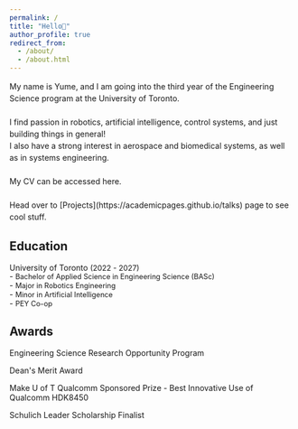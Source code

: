 ```yaml
---
permalink: /
title: "Hello👋"
author_profile: true
redirect_from: 
  - /about/
  - /about.html
---
```


<span style="line-height: 1.5;">
  My name is Yume, and I am going into the third year of the Engineering Science program at the University of Toronto. <br>
  <br>
  I find passion in robotics, artificial intelligence, control systems, and just building things in general!<br>
  I also have a strong interest in aerospace and biomedical systems, as well as in systems engineering.<br>
  <br>
  My CV can be accessed here. <br>
  <br>
  Head over to [Projects](https://academicpages.github.io/talks) page to see cool stuff.
</span>


Education
------
<span style="line-height: 1.1;">
University of Toronto <span style="font-size: 0.94em;">(2022 - 2027)</span><br>
- <span style="font-size: 0.9em">Bachelor of Applied Science in Engineering Science (BASc)</span><br>
- <span style="font-size: 0.9em">Major in Robotics Engineering</span><br>  
- <span style="font-size: 0.9em">Minor in Artificial Intelligence</span><br>  
- <span style="font-size: 0.9em">PEY Co-op</span><br>
</span>

Awards
------
Engineering Science Research Opportunity Program 

Dean's Merit Award 

Make U of T Qualcomm Sponsored Prize - Best Innovative Use of Qualcomm HDK8450

Schulich Leader Scholarship Finalist